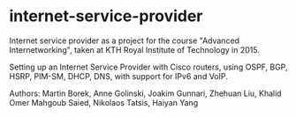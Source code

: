 # internet-service-provider

Internet service provider as a project for the course "Advanced Internetworking", taken at KTH Royal Institute of Technology in 2015.

Setting up an Internet Service Provider with Cisco routers, using OSPF, BGP, HSRP, PIM-SM, DHCP, DNS, with support for IPv6 and VoIP.

Authors: Martin Borek, Anne Golinski, Joakim Gunnari, Zhehuan Liu, Khalid Omer Mahgoub Saied, Nikolaos Tatsis, Haiyan Yang
